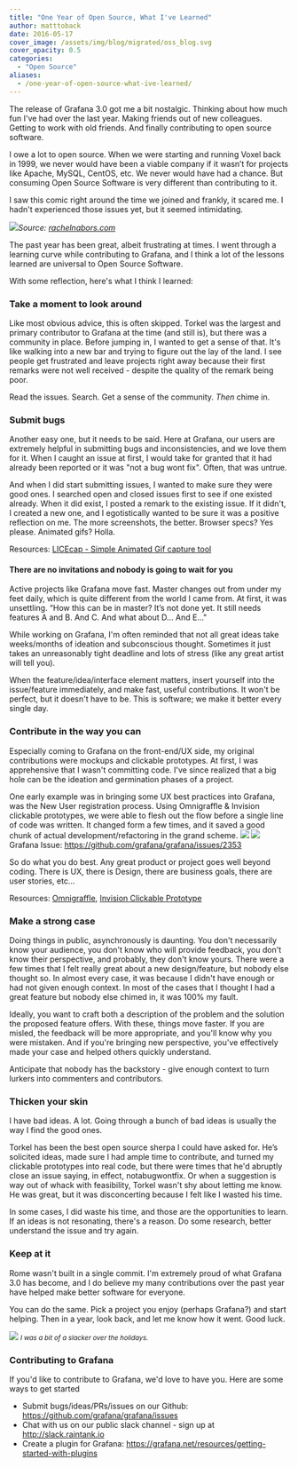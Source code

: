 ```yaml
---
title: "One Year of Open Source, What I've Learned"
author: matttoback
date: 2016-05-17
cover_image: /assets/img/blog/migrated/oss_blog.svg
cover_opacity: 0.5
categories:
  - "Open Source"
aliases:
  - /one-year-of-open-source-what-ive-learned/
---
```


The release of Grafana 3.0 got me a bit nostalgic. Thinking about how much fun I've had over the last year. Making friends out of new colleagues. Getting to work with old friends. And finally contributing to open source software.

I owe a lot to open source. When we were starting and running Voxel back in 1999, we never would have been a viable company if it wasn’t for projects like Apache, MySQL, CentOS, etc. We never would have had a chance. But consuming Open Source Software is very different than contributing to it.

I saw this comic right around the time we joined and frankly, it scared me. I hadn't experienced those issues yet, but it seemed intimidating.

![](/assets/img/blog/migrated/687474703a2f2f6d656469612e72616368656c6e61626f72732e636f6d2f77702d636f6e74656e742f75706c6f6164732f323031322f30342f6769746875625f776562312e706e67.png)*Source: [rachelnabors.com](http://rachelnabors.com)*

The past year has been great, albeit frustrating at times. I went through a learning curve while contributing to Grafana, and I think a lot of the lessons learned are universal to Open Source Software.

With some reflection, here's what I think I learned:

### Take a moment to look around

Like most obvious advice, this is often skipped. Torkel was the largest and primary contributor to Grafana at the time (and still is), but there was a community in place. Before jumping in, I wanted to get a sense of that. It's like walking into a new bar and trying to figure out the lay of the land. I see people get frustrated and leave projects right away because their first remarks were not well received - despite the quality of the remark being poor.

Read the issues. Search. Get a sense of the community. *Then* chime in.

### Submit bugs

Another easy one, but it needs to be said. Here at Grafana, our users are extremely helpful in submitting bugs and inconsistencies, and we love them for it. When I caught an issue at first, I would take for granted that it had already been reported or it was "not a bug wont fix". Often, that was untrue.

And when I did start submitting issues, I wanted to make sure they were good ones. I searched open and closed issues first to see if one existed already. When it did exist, I posted a remark to the existing issue. If it didn't, I created a new one, and I egotistically wanted to be sure it was a positive reflection on me. The more screenshots, the better. Browser specs? Yes please. Animated gifs? Holla.

Resources: [LICEcap - Simple Animated Gif capture tool](http://www.cockos.com/licecap/)

#### There are no invitations and nobody is going to wait for you

Active projects like Grafana move fast. Master changes out from under my feet daily, which is quite different from the world I came from. At first, it was unsettling. “How this can be in master? It’s not done yet. It still needs features A and B. And C. And what about D... And E..."

While working on Grafana, I'm often reminded that not all great ideas take weeks/months of ideation and subconscious thought. Sometimes it just takes an unreasonably tight deadline and lots of stress (like any great artist will tell you).

When the feature/idea/interface element matters, insert yourself into the issue/feature immediately, and make fast, useful contributions. It won't be perfect, but it doesn't have to be. This is software; we make it better every single day.

### Contribute in the way you can

Especially coming to Grafana on the front-end/UX side, my original contributions were mockups and clickable prototypes. At first, I was apprehensive that I wasn't committing code. I've since realized that a big hole can be the ideation and germination phases of a project.

One early example was in bringing some UX best practices into Grafana, was the New User registration process. Using Omnigraffle & Invision clickable prototypes, we were able to flesh out the flow before a single line of code was written. It changed form a few times, and it saved a good chunk of actual development/refactoring in the grand scheme.
![](/assets/img/blog/migrated/0fe72a64-2b1d-11e5-9acd-781b059e8d77.png)
![](/assets/img/blog/migrated/Screenshot-2016-05-17-10-58-07.png)
Grafana Issue: https://github.com/grafana/grafana/issues/2353

So do what you do best. Any great product or project goes well beyond coding. There is UX, there is Design, there are business goals, there are user stories, etc...

Resources: [Omnigraffle](https://www.omnigroup.com/omnigraffle), [Invision Clickable Prototype](www.invisionapp.com)

### Make a strong case

Doing things in public, asynchronously is daunting. You don't necessarily know your audience, you don't know who will provide feedback, you don't know their perspective, and probably, they don't know yours. There were a few times that I felt really great about a new design/feature, but nobody else thought so. In almost every case, it was because I didn't have enough or had not given enough context. In most of the cases that I thought I had a great feature but nobody else chimed in, it was 100% my fault.

Ideally, you want to craft both a description of the problem and the solution the proposed feature offers. With these, things move faster. If you are misled, the feedback will be more appropriate, and you'll know why you were mistaken. And if you're bringing new perspective, you've effectively made your case and helped others quickly understand.

Anticipate that nobody has the backstory - give enough context to turn lurkers into commenters and contributors.

### Thicken your skin

I have bad ideas. A lot. Going through a bunch of bad ideas is usually the way I find the good ones.

Torkel has been the best open source sherpa I could have asked for. He’s solicited ideas, made sure I had ample time to contribute, and turned my clickable prototypes into real code, but there were times that he'd abruptly close an issue saying, in effect, notabugwontfix. Or when a suggestion is way out of whack with feasibility, Torkel wasn't shy about letting me know. He was great, but it was disconcerting because I felt like I wasted his time.

In some cases, I did waste his time, and those are the opportunities to learn. If an ideas is not resonating, there's a reason. Do some research, better understand the issue and try again.

### Keep at it

Rome wasn't built in a single commit. I'm extremely proud of what Grafana 3.0 has become, and I do believe my many contributions over the past year have helped make better software for everyone.

You can do the same. Pick a project you enjoy (perhaps Grafana?) and start helping. Then in a year, look back, and let me know how it went. Good luck.

![](/assets/img/blog/migrated/Screenshot-2016-05-17-14-51-57.png)
<em style="font-size: 85%;">I was a bit of a slacker over the holidays.</em>


### Contributing to Grafana

If you'd like to contribute to Grafana, we'd love to have you. Here are some ways to get started

* Submit bugs/ideas/PRs/issues on our Github: https://github.com/grafana/grafana/issues
* Chat with us on our public slack channel - sign up at http://slack.raintank.io
* Create a plugin for Grafana: https://grafana.net/resources/getting-started-with-plugins
